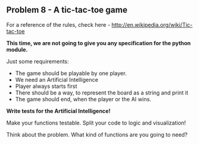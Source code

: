 ## Problem 8 - A tic-tac-toe game

For a reference of the rules, check here - http://en.wikipedia.org/wiki/Tic-tac-toe

__This time, we are not going to give you any specification for the python module.__

Just some requirements:

* The game should be playable by one player.
* We need an Artificial Intelligence
* Player always starts first
* There should be a way, to represent the board as a string and print it
* The game should end, when the player or the AI wins.

__Write tests for the Artificial Intelligence!__

Make your functions testable. Split your code to logic and visualization!

Think about the problem. What kind of functions are you going to need?
